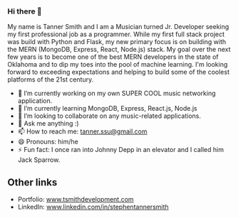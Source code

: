 ### Hi there 👋

My name is Tanner Smith and I am a Musician turned Jr. Developer seeking my first professional job as a programmer. While my first full stack project was build with Python and Flask, my new primary focus is on building with the MERN (MongoDB, Express, React, Node.js) stack. My goal over the next few years is to become one of the best MERN developers in the state of Oklahoma and to dip my toes into the pool of machine learning. I'm looking forward to exceeding expectations and helping to build some of the coolest platforms of the 21st century.

- 🔭 I’m currently working on my own SUPER COOL music networking application.
- 🌱 I’m currently learning MongoDB, Express, React.js, Node.js
- 👯 I’m looking to collaborate on any music-related applications.
- 💬 Ask me anything :) 
- 📫 How to reach me: tanner.ssu@gmail.com
- 😄 Pronouns: him/he
- ⚡ Fun fact: I once ran into Johnny Depp in an elevator and I called him Jack Sparrow. 

## Other links
- Portfolio: www.tsmithdevelopment.com
- LinkedIn: www.linkedin.com/in/stephentannersmith
